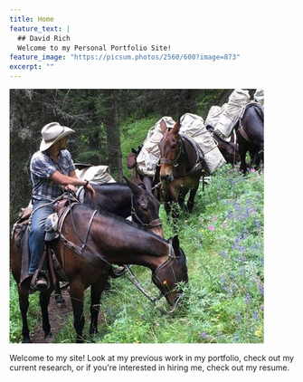 ```yaml
---
title: Home
feature_text: |
  ## David Rich
  Welcome to my Personal Portfolio Site!
feature_image: "https://picsum.photos/2560/600?image=873"
excerpt: ""
---
```



<img src="assets/southfork_sun.jpg" width="450px" />

Welcome to my site! Look at my previous work in my portfolio, check out my current research, or if you're interested in hiring me, check out my resume.
